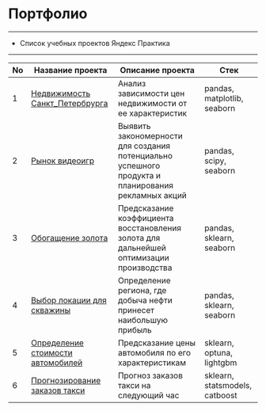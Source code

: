 # Портфолио
___

- Список учебных проектов Яндекс Практика
___

|No|Название проекта|Описание проекта|Стек|
| - | - | - | - |
| 1 |[Недвижимость Санкт_Петербрурга](./spb_real_estate)|Анализ зависимости цен недвижимости от ее характеристик|pandas, matplotlib, seaborn|
| 2 |[Рынок видеоигр](./videogames_market)|Выявить закономерности для создания потенциально успешного продукта и планирования рекламных акций|pandas, scipy, seaborn|
| 3 |[Обогащение золота](./gold_recovery)|Предсказание коэффициента восстановления золота для дальнейшей оптимизации производства|pandas, sklearn, seaborn|
| 4 |[Выбор локации для скважины](./drill_location_research)|Определение региона, где добыча нефти принесет наибольшую прибыль|pandas, sklearn, seaborn|
| 5 |[Определение стоимости автомобилей](./cars_price_predict)|Предсказание цены автомобиля по его характеристикам|sklearn, optuna, lightgbm|
| 6 |[Прогнозирование заказов такси](./taxi_wait_time)|Прогноз заказов такси на следующий час|sklearn, statsmodels, catboost|

